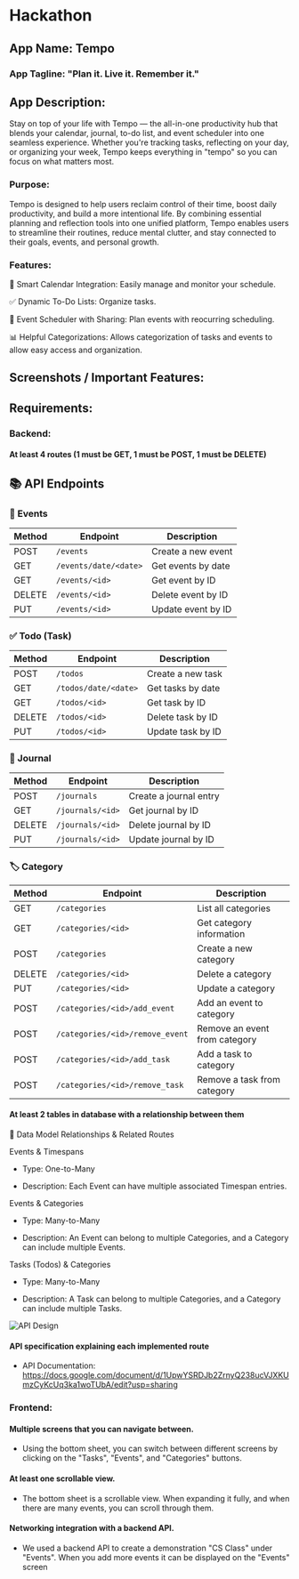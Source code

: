 # Hackathon

## App Name: Tempo

### App Tagline: "Plan it. Live it. Remember it."

## App Description: 

Stay on top of your life with Tempo — the all-in-one productivity hub that blends your calendar, journal, to-do list, and event scheduler into one seamless experience. Whether you're tracking tasks, reflecting on your day, or organizing your week, Tempo keeps everything in "tempo" so you can focus on what matters most.

### Purpose: 

Tempo is designed to help users reclaim control of their time, boost daily productivity, and build a more intentional life. By combining essential planning and reflection tools into one unified platform, Tempo enables users to streamline their routines, reduce mental clutter, and stay connected to their goals, events, and personal growth.


### Features:

📆 Smart Calendar Integration:
Easily manage and monitor your schedule. 

✅ Dynamic To-Do Lists:
Organize tasks.

📅 Event Scheduler with Sharing:
Plan events with reocurring scheduling.

📊 Helpful Categorizations:
Allows categorization of tasks and events to allow easy access and organization.

## Screenshots / Important Features:

## Requirements:

### Backend: 

#### At least 4 routes (1 must be GET, 1 must be POST, 1 must be DELETE)

## 📚 API Endpoints

### 📅 Events
| Method | Endpoint                  | Description             |
|--------|---------------------------|-------------------------|
| POST   | `/events`                 | Create a new event      |
| GET    | `/events/date/<date>`    | Get events by date      |
| GET    | `/events/<id>`           | Get event by ID         |
| DELETE | `/events/<id>`           | Delete event by ID      |
| PUT    | `/events/<id>`           | Update event by ID      |

### ✅ Todo (Task)
| Method | Endpoint                  | Description             |
|--------|---------------------------|-------------------------|
| POST   | `/todos`                  | Create a new task       |
| GET    | `/todos/date/<date>`     | Get tasks by date       |
| GET    | `/todos/<id>`            | Get task by ID          |
| DELETE | `/todos/<id>`            | Delete task by ID       |
| PUT    | `/todos/<id>`            | Update task by ID       |

### 📓 Journal
| Method | Endpoint                  | Description             |
|--------|---------------------------|-------------------------|
| POST   | `/journals`              | Create a journal entry  |
| GET    | `/journals/<id>`        | Get journal by ID       |
| DELETE | `/journals/<id>`        | Delete journal by ID    |
| PUT    | `/journals/<id>`        | Update journal by ID    |

### 🏷️ Category
| Method | Endpoint                                  | Description                        |
|--------|-------------------------------------------|------------------------------------|
| GET    | `/categories`                             | List all categories                |
| GET    | `/categories/<id>`                        | Get category information           |
| POST   | `/categories`                             | Create a new category              |
| DELETE | `/categories/<id>`                        | Delete a category                  |
| PUT    | `/categories/<id>`                        | Update a category                  |
| POST   | `/categories/<id>/add_event`              | Add an event to category           |
| POST   | `/categories/<id>/remove_event`           | Remove an event from category      |
| POST   | `/categories/<id>/add_task`               | Add a task to category             |
| POST   | `/categories/<id>/remove_task`            | Remove a task from category        |


#### At least 2 tables in database with a relationship between them

🔗 Data Model Relationships & Related Routes

Events & Timespans

- Type: One-to-Many

- Description: Each Event can have multiple associated Timespan entries.

Events & Categories

- Type: Many-to-Many

- Description: An Event can belong to multiple Categories, and a Category can include multiple Events.


Tasks (Todos) & Categories

- Type: Many-to-Many

- Description: A Task can belong to multiple Categories, and a Category can include multiple Tasks.


![API Design](https://github.com/user-attachments/assets/51f79f76-c59d-4599-8528-583fce35427a)

#### API specification explaining each implemented route

- API Documentation: https://docs.google.com/document/d/1UpwYSRDJb2ZrnyQ238ucVJXKUmzCyKcUq3ka1woTUbA/edit?usp=sharing 


### Frontend: 

#### Multiple screens that you can navigate between.

- Using the bottom sheet, you can switch between different screens by clicking on the "Tasks", "Events", and "Categories" buttons.

#### At least one scrollable view.

- The bottom sheet is a scrollable view. When expanding it fully, and when there are many events, you can scroll through them.

#### Networking integration with a backend API.

- We used a backend API to create a demonstration "CS Class" under "Events". When you add more events it can be displayed on the "Events" screen

